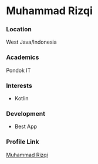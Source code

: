 # Muhammad Rizqi

### Location

West Java/Indonesia

### Academics

Pondok IT

### Interests

- Kotlin

### Development

- Best App

### Profile Link

[Muhammad Rizqi](https://gitbub.com/muhammad-rizqi)
